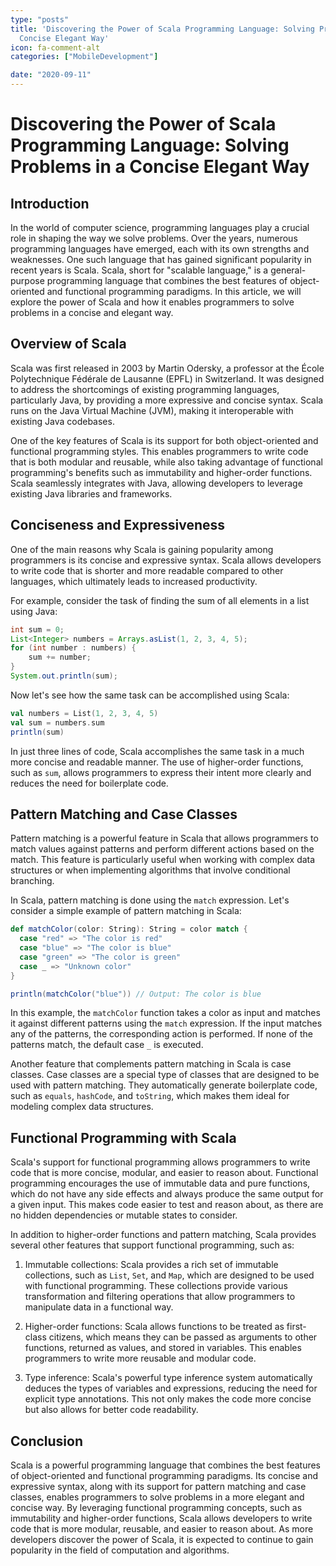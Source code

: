 ```yaml
---
type: "posts"
title: 'Discovering the Power of Scala Programming Language: Solving Problems in a
  Concise Elegant Way'
icon: fa-comment-alt
categories: ["MobileDevelopment"]

date: "2020-09-11"
---
```


# Discovering the Power of Scala Programming Language: Solving Problems in a Concise Elegant Way

## Introduction

In the world of computer science, programming languages play a crucial role in shaping the way we solve problems. Over the years, numerous programming languages have emerged, each with its own strengths and weaknesses. One such language that has gained significant popularity in recent years is Scala. Scala, short for "scalable language," is a general-purpose programming language that combines the best features of object-oriented and functional programming paradigms. In this article, we will explore the power of Scala and how it enables programmers to solve problems in a concise and elegant way.

## Overview of Scala

Scala was first released in 2003 by Martin Odersky, a professor at the École Polytechnique Fédérale de Lausanne (EPFL) in Switzerland. It was designed to address the shortcomings of existing programming languages, particularly Java, by providing a more expressive and concise syntax. Scala runs on the Java Virtual Machine (JVM), making it interoperable with existing Java codebases.

One of the key features of Scala is its support for both object-oriented and functional programming styles. This enables programmers to write code that is both modular and reusable, while also taking advantage of functional programming's benefits such as immutability and higher-order functions. Scala seamlessly integrates with Java, allowing developers to leverage existing Java libraries and frameworks.

## Conciseness and Expressiveness

One of the main reasons why Scala is gaining popularity among programmers is its concise and expressive syntax. Scala allows developers to write code that is shorter and more readable compared to other languages, which ultimately leads to increased productivity.

For example, consider the task of finding the sum of all elements in a list using Java:

```java
int sum = 0;
List<Integer> numbers = Arrays.asList(1, 2, 3, 4, 5);
for (int number : numbers) {
    sum += number;
}
System.out.println(sum);
```

Now let's see how the same task can be accomplished using Scala:

```scala
val numbers = List(1, 2, 3, 4, 5)
val sum = numbers.sum
println(sum)
```

In just three lines of code, Scala accomplishes the same task in a much more concise and readable manner. The use of higher-order functions, such as `sum`, allows programmers to express their intent more clearly and reduces the need for boilerplate code.

## Pattern Matching and Case Classes

Pattern matching is a powerful feature in Scala that allows programmers to match values against patterns and perform different actions based on the match. This feature is particularly useful when working with complex data structures or when implementing algorithms that involve conditional branching.

In Scala, pattern matching is done using the `match` expression. Let's consider a simple example of pattern matching in Scala:

```scala
def matchColor(color: String): String = color match {
  case "red" => "The color is red"
  case "blue" => "The color is blue"
  case "green" => "The color is green"
  case _ => "Unknown color"
}

println(matchColor("blue")) // Output: The color is blue
```

In this example, the `matchColor` function takes a color as input and matches it against different patterns using the `match` expression. If the input matches any of the patterns, the corresponding action is performed. If none of the patterns match, the default case `_` is executed.

Another feature that complements pattern matching in Scala is case classes. Case classes are a special type of classes that are designed to be used with pattern matching. They automatically generate boilerplate code, such as `equals`, `hashCode`, and `toString`, which makes them ideal for modeling complex data structures.

## Functional Programming with Scala

Scala's support for functional programming allows programmers to write code that is more concise, modular, and easier to reason about. Functional programming encourages the use of immutable data and pure functions, which do not have any side effects and always produce the same output for a given input. This makes code easier to test and reason about, as there are no hidden dependencies or mutable states to consider.

In addition to higher-order functions and pattern matching, Scala provides several other features that support functional programming, such as:

1. Immutable collections: Scala provides a rich set of immutable collections, such as `List`, `Set`, and `Map`, which are designed to be used with functional programming. These collections provide various transformation and filtering operations that allow programmers to manipulate data in a functional way.

2. Higher-order functions: Scala allows functions to be treated as first-class citizens, which means they can be passed as arguments to other functions, returned as values, and stored in variables. This enables programmers to write more reusable and modular code.

3. Type inference: Scala's powerful type inference system automatically deduces the types of variables and expressions, reducing the need for explicit type annotations. This not only makes the code more concise but also allows for better code readability.

## Conclusion

Scala is a powerful programming language that combines the best features of object-oriented and functional programming paradigms. Its concise and expressive syntax, along with its support for pattern matching and case classes, enables programmers to solve problems in a more elegant and concise way. By leveraging functional programming concepts, such as immutability and higher-order functions, Scala allows developers to write code that is more modular, reusable, and easier to reason about. As more developers discover the power of Scala, it is expected to continue to gain popularity in the field of computation and algorithms.
